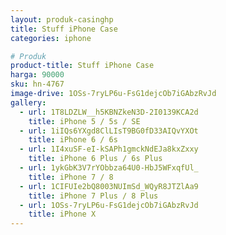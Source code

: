 ```yaml
---
layout: produk-casinghp
title: Stuff iPhone Case
categories: iphone

# Produk
product-title: Stuff iPhone Case
harga: 90000
sku: hn-4767
image-drive: 1OSs-7ryLP6u-FsG1dejcOb7iGAbzRvJd
gallery:
  - url: 1T8LDZLW__h5KBNZkeN3D-2I0139KCA2d
    title: iPhone 5 / 5s / SE
  - url: 1iIQs6YXgd8ClLIsT9BG0fD33AIQvYXOt
    title: iPhone 6 / 6s
  - url: 1I4xuSF-eI-kSAPh1gmckNdEJa8kxZxxy
    title: iPhone 6 Plus / 6s Plus
  - url: 1ykGbK3V7rYObbza64U0-HbJ5WFxqfUl_
    title: iPhone 7 / 8
  - url: 1CIFUIe2bQ8003NUImSd_WQyR8JTZlAa9
    title: iPhone 7 Plus / 8 Plus
  - url: 1OSs-7ryLP6u-FsG1dejcOb7iGAbzRvJd
    title: iPhone X
---
```

